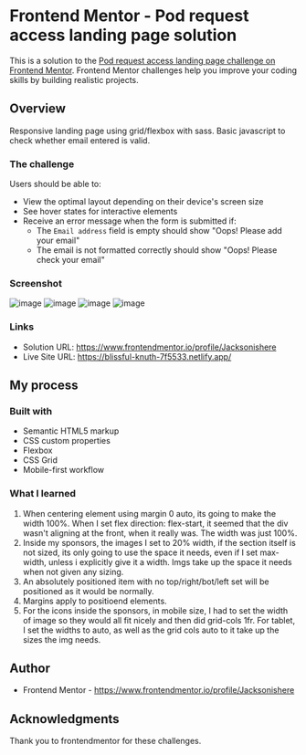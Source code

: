 # Frontend Mentor - Pod request access landing page solution

This is a solution to the [Pod request access landing page challenge on Frontend Mentor](https://www.frontendmentor.io/challenges/pod-request-access-landing-page-eyTmdkLSG). Frontend Mentor challenges help you improve your coding skills by building realistic projects. 


## Overview
Responsive landing page using grid/flexbox with sass. Basic javascript to check whether email entered is valid.

### The challenge

Users should be able to:

- View the optimal layout depending on their device's screen size
- See hover states for interactive elements
- Receive an error message when the form is submitted if:
  - The `Email address` field is empty should show "Oops! Please add your email"
  - The email is not formatted correctly should show "Oops! Please check your email"

### Screenshot

![image](https://user-images.githubusercontent.com/44249712/129830649-43a0c968-7fe9-4ae6-9e69-193d340e534a.png)
![image](https://user-images.githubusercontent.com/44249712/129830707-e029b834-e66d-42b7-9515-e70ad6674dad.png)
![image](https://user-images.githubusercontent.com/44249712/129830762-02785013-bcef-4224-8480-3cfafb61975f.png)
![image](https://user-images.githubusercontent.com/44249712/129830792-36aa7820-df39-40d7-995a-ad3a54fd38f5.png)

### Links

- Solution URL: https://www.frontendmentor.io/profile/Jacksonishere
- Live Site URL: https://blissful-knuth-7f5533.netlify.app/

## My process

### Built with

- Semantic HTML5 markup
- CSS custom properties
- Flexbox
- CSS Grid
- Mobile-first workflow



### What I learned

1. When centering element using margin 0 auto, its going to make the width 100%. When I set flex direction: flex-start, it seemed that the div wasn't aligning at the front, when it really was. The width was just 100%.
2. Inside my sponsors, the images I set to 20% width, if the section itself is not sized, its only going to use the space it needs, even if I set max-width, unless i explicitly give it a width. Imgs take up the space it needs when not given any sizing.
3. An absolutely positioned item with no top/right/bot/left set will be positioned as it would be normally.
4. Margins apply to positioend elements.
5. For the icons inside the sponsors, in mobile size, I had to set the width of image so they would all fit nicely and then did grid-cols 1fr.
For tablet, I set the widths to auto, as well as the grid cols auto to it take up the sizes the img needs.

## Author


- Frontend Mentor - https://www.frontendmentor.io/profile/Jacksonishere


## Acknowledgments

Thank you to frontendmentor for these challenges.

